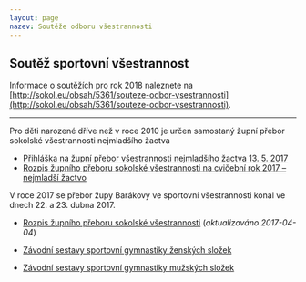 ```yaml
---
layout: page
nazev: Soutěže odboru všestrannosti
---
```


## Soutěž sportovní všestrannost

Informace o soutěžích pro rok 2018 naleznete na [http://sokol.eu/obsah/5361/souteze-odbor-vsestrannosti](http://sokol.eu/obsah/5361/souteze-odbor-vsestrannosti).


---



Pro děti narozené dříve než v roce 2010 je určen samostaný župní přebor sokolské všestrannosti nejmladšího žactva

* [Přihláška na župní přebor všestrannosti nejmladšího žactva 13. 5. 2017](https://drive.google.com/open?id=0B0w6gDorCVUkQ0ZvN01KWGxVRG8)
* [Rozpis župního přeboru sokolské všestrannosti na cvičební rok 2017 – nejmladší žactvo](https://drive.google.com/open?id=0B0w6gDorCVUkX3NrY3FKc01UN28)



V roce 2017 se přebor župy Barákovy ve sportovní všestrannosti konal ve dnech 22. a 23. dubna 2017.

<!--* [Přihláška na soutěž sportovní všestrannosti ČOS na cvičební rok 2016/2017](https://drive.google.com/open?id=0B0w6gDorCVUkU3pnUFlDZDRGaXRYRGxOYVVYS0d3VFEzQTdr) (_aktualizováno 2017-04-04_)-->

* [Rozpis župního přeboru sokolské všestrannosti](https://drive.google.com/open?id=0B0w6gDorCVUkZjlNWHc3QW5Da1ZXaURWeThTazNuajN4Sl9N) (_aktualizováno 2017-04-04_)

* [Závodní sestavy sportovní gymnastiky ženských složek](https://drive.google.com/open?id=0B0w6gDorCVUkUk9kcC1tRW14b0E)
* [Závodní sestavy sportovní gymnastiky mužských složek](https://drive.google.com/open?id=0B0w6gDorCVUkdlBFb3ZUMjZ4Wkk)



